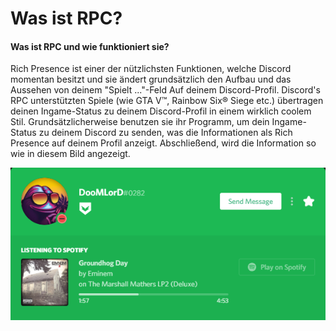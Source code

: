 # Was ist RPC?

#### Was ist RPC und wie funktioniert sie?

Rich Presence ist einer der nützlichsten Funktionen, welche Discord momentan besitzt und sie ändert grundsätzlich den Aufbau und das Aussehen von deinem "Spielt ..."-Feld Auf deinem Discord-Profil. Discord's RPC unterstützten Spiele \(wie GTA V™, Rainbow Six® Siege etc.\) übertragen deinen Ingame-Status zu deinem Discord-Profil in einem wirklich coolem Stil. Grundsätzlicherweise benutzen sie ihr Programm, um dein Ingame-Status zu deinem Discord zu senden, was die Informationen als Rich Presence auf deinem Profil anzeigt. Abschließend, wird die Information so wie in diesem Bild angezeigt.

![Spotify RPC](../.gitbook/assets/spotify_rpc_example.PNG)

